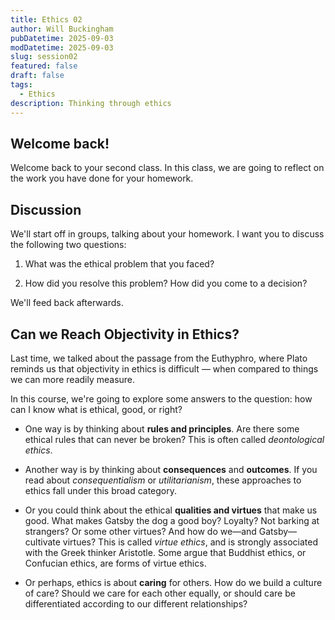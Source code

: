 ```yaml
---
title: Ethics 02
author: Will Buckingham
pubDatetime: 2025-09-03
modDatetime: 2025-09-03
slug: session02
featured: false
draft: false
tags:
  - Ethics
description: Thinking through ethics
---
```

## Welcome back!

Welcome back to your second class. In this class, we are going to reflect on the work you have done for your homework.

## Discussion

We'll start off in groups, talking about your homework. I want you to discuss the following two questions:

1.  What was the ethical problem that you faced?
    
2.  How did you resolve this problem? How did you come to a decision?
    

We'll feed back afterwards.

## Can we Reach Objectivity in Ethics?

Last time, we talked about the passage from the Euthyphro, where Plato reminds us that objectivity in ethics is difficult — when compared to things we can more readily measure.

In this course, we're going to explore some answers to the question: how can I know what is ethical, good, or right?

*   One way is by thinking about **rules and principles**. Are there some ethical rules that can never be broken? This is often called _deontological ethics_.
    
*   Another way is by thinking about **consequences** and **outcomes**. If you read about _consequentialism_ or _utilitarianism_, these approaches to ethics fall under this broad category.
    
*   Or you could think about the ethical **qualities and virtues** that make us good. What makes Gatsby the dog a good boy? Loyalty? Not barking at strangers? Or some other virtues? And how do we—and Gatsby—cultivate virtues? This is called _virtue ethics_, and is strongly associated with the Greek thinker Aristotle. Some argue that Buddhist ethics, or Confucian ethics, are forms of virtue ethics.
    
*   Or perhaps, ethics is about **caring** for others. How do we build a culture of care? Should we care for each other equally, or should care be differentiated according to our different relationships?